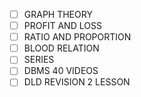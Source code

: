 - [ ] GRAPH THEORY
- [ ] PROFIT AND LOSS
- [ ] RATIO AND PROPORTION
- [ ] BLOOD RELATION 
- [ ] SERIES
- [ ] DBMS 40 VIDEOS 
- [ ] DLD REVISION 2 LESSON
